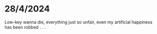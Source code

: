 # 28/4/2024

Low-key wanna die, everything just so unfair, even my artificial happiness has been robbed . . .